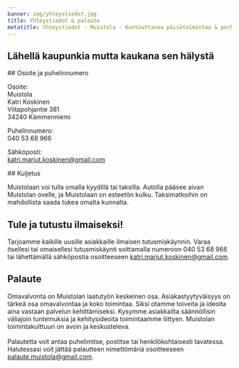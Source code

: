```yaml
---
banner: img/yhteystiedot.jpg
title: Yhteystiedot & palaute
metatitle: Yhteystiedot - Muistola - Kuntouttavaa päivätoimintaa & perhehoitoa Tampereella
---
```


## Lähellä kaupunkia mutta kaukana sen hälystä

<div class="row">
  <div class="col-md-6">
## Osoite ja puhelinnumero

Osoite:<br>
Muistola<br>
Katri Koskinen<br>
Viitapohjantie 381<br>
34240 Kämmenniemi<br>

Puhelinnumero:<br>
040 53 68 966

Sähköposti:<br>
[katri.marjut.koskinen@gmail.com](mailto:katri.marjut.koskinen@gmail.com)
</div>
<div id="map" class="col-md-6"></div>
</div>
## Kuljetus

Muistolaan voi tulla omalla kyydillä tai taksilla. Autolla pääsee aivan Muistolan ovelle, ja Muistolaan on esteetön kulku. Taksimatkoihin on mahdollista saada tukea omalta kunnalta.

## Tule ja tutustu ilmaiseksi!

Tarjoamme kaikille uusille asiakkaille ilmaisen tutusmiskäynnin. Varaa itsellesi tai omaisellesi tutusmiskäynti soittamalla numeroon 040 53 68 966 tai lähettämällä sähköpostia osoitteeseen [katri.marjut.koskinen@gmail.com](mailto:katri.marjut.koskinen@gmail.com).

## Palaute

Omavalvonta on Muistolan laatutyön keskeinen osa. Asiakastyytyväisyys on tärkeä osa omavalvontaa ja koko toimintaa. Siksi otamme toiveita ja ideoita aina vastaan palvelun kehittämiseksi. Kysymme asiakkailta säännöllisin väliajoin tuntemuksia ja  kehitysideoita toimintaamme liittyen. Muistolan toimintakulttuuri on avoin ja  keskusteleva.<br><br>
Palautetta voit antaa puhelimitse, postitse tai henkilökohtaisesti tavatessa. Halutessasi voit jättää palautteen nimettömänä osoitteeseen [palaute.muistola@gmail.com](mailto:palaute@muistola@gmail.com).
